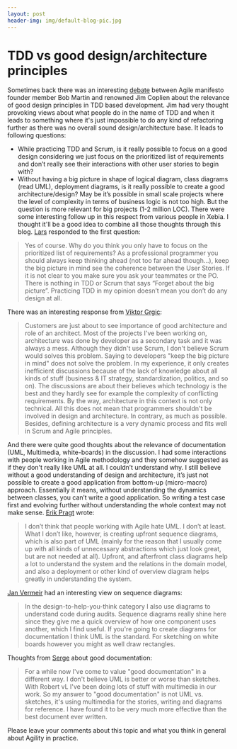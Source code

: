 ```yaml
---
layout: post
header-img: img/default-blog-pic.jpg
---
```


# TDD vs good design/architecture principles

Sometimes back there was an interesting [debate](http://www.infoq.com/interviews/coplien-martin-tdd) between Agile manifesto founder member Bob Martin and renowned Jim Coplien about the relevance of good design principles in TDD based development. Jim had very thought provoking views about what people do in the name of TDD and when it leads to something where it's just impossible to do any kind of refactoring further as there was no overall sound design/architecture base. It leads to following questions: 

  * While practicing TDD and Scrum, is it really possible to focus on a good design considering we just focus on the prioritized list of requirements and don’t really see their interactions with other user stories to begin with? 
  * Without having a big picture in shape of logical diagram, class diagrams (read UML), deployment diagrams, is it really possible to create a good architecture/design? May be it’s possible in small scale projects where the level of complexity in terms of business logic is not too high. But the question is more relevant for big projects (1-2 million LOC). 
There were some interesting follow up in this respect from various people in Xebia. I thought it'll be a good idea to combine all those thoughts through this blog.  [Lars](http://blog.xebia.com/author/lvonk/) responded to the first question: 

> Yes of course. Why do you think you only have to focus on the prioritized list of requirements? As a professional programmer you should always keep thinking ahead (not too far ahead though…), keep the big picture in mind see the coherence between the User Stories. If it is not clear to you make sure you ask your teammates or the PO. There is nothing in TDD or Scrum that says “Forget about the big picture”. Practicing TDD in my opinion doesn’t mean you don’t do any design at all.

  
There was an interesting response from [Viktor Grgic](http://blog.xebia.com/author/vgrgic/): 

> Customers are just about to see importance of good architecture and role of an architect. Most of the projects I've been working on, architecture was done by developer as a secondary task and it was always a mess. Although they didn't use Scrum, I don't believe Scrum would solves this problem. Saying to developers "keep the big picture in mind" does not solve the problem. In my experience, it only creates inefficient discussions because of the lack of knowledge about all kinds of stuff (business & IT strategy, standardization, politics, and so on). The discussions are about their believes which technology is the best and they hardly see for example the complexity of conflicting requirements. By the way, architecture in this context is not only technical. All this does not mean that programmers shouldn't be involved in design and architecture. In contrary, as much as possible. Besides, defining architecture is a very dynamic process and fits well in Scrum and Agile principles. 

  
And there were quite good thoughts about the relevance of documentation (UML, Multimedia, white-boards) in the discussion. I had some interactions with people working in Agile methodology and they somehow suggested as if they don't really like UML at all. I couldn’t understand why. I still believe without a good understanding of design and architecture, it’s just not possible to create a good application from bottom-up (micro-macro) approach. Essentially it means, without understanding the dynamics between classes, you can’t write a good application. So writing a test case first and evolving further without understanding the whole context may not make sense. [Erik Pragt](http://blog.xebia.com/author/epragt/) wrote: 

> I don’t think that people working with Agile hate UML. I don’t at least. What I don’t like, however, is creating upfront sequence diagrams, which is also part of UML (mainly for the reason that I usually come up with all kinds of unnecessary abstractions which just look great, but are not needed at all). Upfront, and afterfront class diagrams help a lot to understand the system and the relations in the domain model, and also a deployment or other kind of overview diagram helps greatly in understanding the system. 

  
[Jan Vermeir](http://blog.xebia.com/author/jVermeir/) had an interesting view on sequence diagrams: 

> In the design-to-help-you-think category I also use diagrams to understand code during audits. Sequence diagrams really shine here since they give me a quick overview of how one component uses another, which I find useful. If you're going to create diagrams for documentation I think UML is the standard. For sketching on white boards however you might as well draw rectangles. 

  
Thoughts from [Serge](http://blog.xebia.com/author/sbeaumont/) about good documentation: 

> For a while now I've come to value "good documentation" in a different way. I don't believe UML is better or worse than sketches. With Robert vL I've been doing lots of stuff with multimedia in our work. So my answer to "good documentation" is not UML vs. sketches, it's using multimedia for the stories, writing and diagrams for reference. I have found it to be very much more effective than the best document ever written. 

Please leave your comments about this topic and what you think in general about Agility in practice.